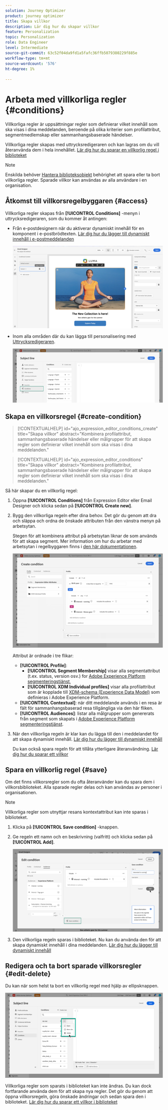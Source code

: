 ```yaml
---
solution: Journey Optimizer
product: journey optimizer
title: Skapa villkor
description: Lär dig hur du skapar villkor
feature: Personalization
topic: Personalization
role: Data Engineer
level: Intermediate
source-git-commit: 63c52f04da9fd1a5fafc36ffb5079380229f885e
workflow-type: tm+mt
source-wordcount: '576'
ht-degree: 1%

---
```



# Arbeta med villkorliga regler {#conditions}

Villkorliga regler är uppsättningar regler som definierar vilket innehåll som ska visas i dina meddelanden, beroende på olika kriterier som profilattribut, segmentmedlemskap eller sammanhangsbaserade händelser.

Villkorliga regler skapas med uttrycksredigeraren och kan lagras om du vill återanvända dem i hela innehållet. [Lär dig hur du sparar en villkorlig regel i biblioteket](#save)

>[!NOTE]
>
>Enskilda behöver [Hantera biblioteksobjekt](../administration/ootb-product-profiles.md) behörighet att spara eller ta bort villkorliga regler. Sparade villkor kan användas av alla användare i en organisation.

## Åtkomst till villkorsregelbyggaren {#access}

Villkorliga regler skapas från **[!UICONTROL Conditions]** -menyn i uttrycksredigeraren, som du kommer åt antingen:

* Från e-postdesignern när du aktiverar dynamiskt innehåll för en komponent i e-postbrödtexten. [Lär dig hur du lägger till dynamiskt innehåll i e-postmeddelanden](dynamic-content.md#emails)

   ![](assets/conditions-access-email.png)

* Inom alla områden där du kan lägga till personalisering med [Uttrycksredigeraren](personalization-build-expressions.md).

   ![](assets/conditions-access-editor.png)

## Skapa en villkorsregel {#create-condition}

>[!CONTEXTUALHELP]
>id="ajo_expression_editor_conditions_create"
>title="Skapa villkor"
>abstract="Kombinera profilattribut, sammanhangsbaserade händelser eller målgrupper för att skapa regler som definierar vilket innehåll som ska visas i dina meddelanden."

>[!CONTEXTUALHELP]
>id="ajo_expression_editor_conditions"
>title="Skapa villkor"
>abstract="Kombinera profilattribut, sammanhangsbaserade händelser eller målgrupper för att skapa regler som definierar vilket innehåll som ska visas i dina meddelanden."

Så här skapar du en villkorlig regel:

1. Öppna **[!UICONTROL Conditions]** från Expression Editor eller Email Designer och klicka sedan på **[!UICONTROL Create new]**.

1. Bygg den villkorliga regeln efter dina behov. Det gör du genom att dra och släppa och ordna de önskade attributen från den vänstra menyn på arbetsytan.

   Stegen för att kombinera attribut på arbetsytan liknar de som används för att skapa segment. Mer information om hur du arbetar med arbetsytan i regelbyggaren finns i [den här dokumentationen](https://experienceleague.adobe.com/docs/experience-platform/segmentation/ui/segment-builder.html?lang=en#rule-builder-canvas).

   ![](assets/conditions-create.png)

   Attribut är ordnade i tre flikar:

   * **[!UICONTROL Profile]**:
      * **[!UICONTROL Segment Membership]** visar alla segmentattribut (t.ex. status, version osv.) for [Adobe Experience Platform segmenteringstjänst](https://experienceleague.adobe.com/docs/experience-platform/segmentation/home.html),
      * **[!UICONTROL XDM Individual profiles]** visar alla profilattribut som är kopplade till [XDM-schema (Experience Data Model)](https://experienceleague.adobe.com/docs/experience-platform/xdm/home.html) som definieras i Adobe Experience Platform.
   * **[!UICONTROL Contextual]**: när ditt meddelande används i en resa är fält för sammanhangsbaserad resa tillgängliga via den här fliken.
   * **[!UICONTROL Audiences]**: listar alla målgrupper som genererats från segment som skapats i [Adobe Experience Platform segmenteringstjänst](https://experienceleague.adobe.com/docs/experience-platform/segmentation/home.html).

1. När den villkorliga regeln är klar kan du lägga till den i meddelandet för att skapa dynamiskt innehåll. [Lär dig hur du lägger till dynamiskt innehåll](dynamic-content.md)

   Du kan också spara regeln för att tillåta ytterligare återanvändning. [Lär dig hur du sparar ett villkor](#save)

## Spara en villkorlig regel {#save}

Om det finns villkorsregler som du ofta återanvänder kan du spara dem i villkorsbiblioteket. Alla sparade regler delas och kan användas av personer i organisationen.

>[!NOTE]
>
>Villkorliga regler som utnyttjar resans kontextattribut kan inte sparas i biblioteket.

1. Klicka på **[!UICONTROL Save condition]** -knappen.

1. Ge regeln ett namn och en beskrivning (valfritt) och klicka sedan på **[!UICONTROL Add]**.

   ![](assets/conditions-name-description.png)

1. Den villkorliga regeln sparas i biblioteket. Nu kan du använda den för att skapa dynamiskt innehåll i dina meddelanden. [Lär dig hur du lägger till dynamiskt innehåll](dynamic-content.md)

## Redigera och ta bort sparade villkorsregler {#edit-delete}

Du kan när som helst ta bort en villkorlig regel med hjälp av ellipsknappen.

![](assets/conditions-open.png)

Villkorliga regler som sparats i biblioteket kan inte ändras. Du kan dock fortfarande använda dem för att skapa nya regler. Det gör du genom att öppna villkorsregeln, göra önskade ändringar och sedan spara den i biblioteket. [Lär dig hur du sparar ett villkor i biblioteket](#save)
